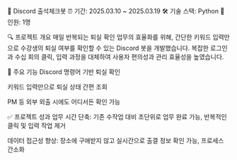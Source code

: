 📌 Discord 출석체크봇
⏰ 기간: 2025.03.10 ~ 2025.03.19
🛠 기술 스택: Python
👥 인원: 1명

🔍 프로젝트 개요
매일 반복되는 퇴실 확인 업무의 효율화를 위해, 간단한 키워드 입력만으로 수강생의 퇴실 여부를 확인할 수 있는 Discord 봇을 개발했습니다.
복잡한 로그인과 수십 회의 클릭, 입력 과정을 대체하여 사용자 편의성과 관리 효율성을 높였습니다.

🎯 주요 기능
Discord 명령어 기반 퇴실 확인

키워드 입력만으로 퇴실 상태 간편 조회

PM 등 외부 외출 시에도 어디서든 확인 가능

✅ 프로젝트 성과
업무 시간 단축:
기존 수작업 대비 초단위로 업무 완료 가능, 반복적인 클릭 및 입력 작업 제거

데이터 접근성 향상:
장소에 구애받지 않고 실시간으로 출결 정보 확인 가능, 프로세스 간소화

